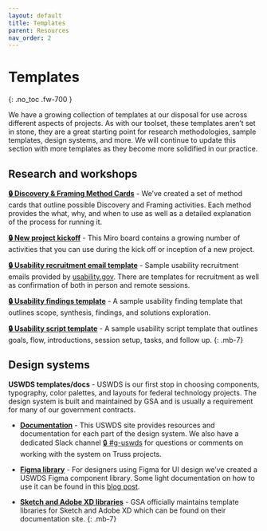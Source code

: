 ```yaml
---
layout: default
title: Templates
parent: Resources
nav_order: 2
---
```


# Templates
{: .no_toc .fw-700 }

We have a growing collection of templates at our disposal for use across different aspects of projects. As with our toolset, these templates aren’t set in stone, they are a great starting point for research methodologies, sample templates, design systems, and more. We will continue to update this section with more templates as they become more solidified in our practice.

## Research and workshops

**[🔒 Discovery & Framing Method Cards](https://drive.google.com/file/d/1If_bLbRyn4H8FmvIr7eBYKtu4AXcQ_Rj/view)** - We’ve created a set of method cards that outline possible Discovery and Framing activities. Each method provides the what, why, and when to use as well as a detailed explanation of the process for running it.

**[🔒 New project kickoff](https://miro.com/app/board/o9J_kt0cswE=/)** - This Miro board contains a growing number of activities that you can use during the kick off or inception of a new project.

**[🔒 Usability recruitment email template](https://drive.google.com/drive/u/0/folders/1qh4Ny2DRjsvrNLSx_GXZoOJkMXcUnmAv)** - Sample usability recruitment emails provided by [usability.gov](https://www.usability.gov/). There are templates for recruitment as well as confirmation of both in person and remote sessions.

**[🔒 Usability findings template](https://docs.google.com/presentation/d/1vXfdELAda8Vhg58G0wLZb4f2oXoFzQFKbe6JibRSoaQ/edit#slide=id.g4c4243ba87_0_414)** - A sample usability finding template that outlines scope, synthesis, findings, and solutions exploration.

**[🔒 Usability script template](https://docs.google.com/document/d/1GJ_DR_Zrho1cYNQRaMlkQ9Tz8aroVHy9Kci9-2898Z0/edit#heading=h.4uoggmftr6zl)** - A sample usability script template that outlines goals, flow, introductions, session setup, tasks, and follow up.
{: .mb-7}

## Design systems

**USWDS templates/docs** - USWDS is our first stop in choosing components, typography, color palettes, and layouts for federal technology projects. The design system is built and maintained by GSA and is usually a requirement for many of our government contracts.

- **[Documentation](https://designsystem.digital.gov/)** - This USWDS site provides resources and documentation for each part of the design system. We also have a dedicated Slack channel [🔒 #g-uswds](https://trussworks.slack.com/archives/C0122MPMXL3) for questions or comments on working with the system on Truss projects.

- **[Figma library](https://www.figma.com/community/file/836611771720754351/U.S.-Web-Design-System-(USWDS)-Component-library)** - For designers using Figma for UI design we’ve created a USWDS Figma component library. Some light documentation on how to use it can be found in this [blog post](https://truss.works/blog/uswds-figma-library).

- **[Sketch and Adobe XD libraries](https://designsystem.digital.gov/documentation/designers/)** - GSA officially maintains template libraries for Sketch and Adobe XD which can be found on their documentation site.
{: .mb-7}